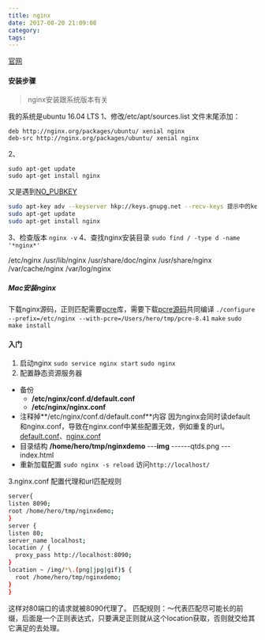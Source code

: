 ```yaml
---
title: nginx
date: 2017-08-20 21:09:08
category:
tags: 
---
```

[官网](http://nginx.org)
#### 安装步骤
>nginx安装跟系统版本有关

我的系统是ubuntu 16.04 LTS
1、修改/etc/apt/sources.list
文件末尾添加：
```code
deb http://nginx.org/packages/ubuntu/ xenial nginx
deb-src http://nginx.org/packages/ubuntu/ xenial nginx
```
2、
```shell
sudo apt-get update
sudo apt-get install nginx
```
又是遇到[NO_PUBKEY](https://carl-zk.github.io/blog/2017/05/17/NO-PUBKEY/)
```sh
sudo apt-key adv --keyserver hkp://keys.gnupg.net --recv-keys 提示中的key
sudo apt-get update
sudo apt-get install nginx
```
3、检查版本
`nginx -v`
4、查找nginx安装目录
`sudo find / -type d -name '*nginx*'`

/etc/nginx
/usr/lib/nginx
/usr/share/doc/nginx
/usr/share/nginx
/var/cache/nginx
/var/log/nginx

##### Mac安装nginx
下载nginx源码，正则匹配需要[pcre](http://mac-dev-env.patrickbougie.com/pcre/)库，需要下载[pcre源码](ftp://ftp.csx.cam.ac.uk/pub/software/programming/pcre)共同编译
`./configure --prefix=/etc/nginx --with-pcre=/Users/hero/tmp/pcre-8.41`
`make`
`sudo make install`

#### 入门
1. 启动nginx
`sudo service nginx start`
`sudo nginx`
2. 配置静态资源服务器
+ 备份
  - **/etc/nginx/conf.d/default.conf**
  - **/etc/nginx/nginx.conf**
+ 注释掉**/etc/nginx/conf.d/default.conf**内容
因为nginx会同时读default和nginx.conf，导致在nginx.conf中某些配置无效，例如重复的url。
[default.conf](/blog/2017/08/20/nginx/default.conf)、[nginx.conf](/blog/2017/08/20/nginx/nginx.conf)
+ 目录结构
**/home/hero/tmp/nginxdemo**
---**img**
------qtds.png
---index.html
+ 重新加载配置
`sudo nginx -s reload`
访问`http://localhost/`


3.nginx.conf 配置代理和url匹配规则
```sh
server{
listen 8090;
root /home/hero/tmp/nginxdemo;
}
server {
listen 80;
server_name localhost;
location / {
  proxy_pass http://localhost:8090;
}
location ~ /img/*\.(png|jpg|gif)$ {
  root /home/hero/tmp/nginxdemo;
}
}
```
这样对80端口的请求就被8090代理了。
匹配规则：～代表匹配尽可能长的前缀，后面是一个正则表达式，只要满足正则就从这个location获取，否则就交给其它满足的去处理。